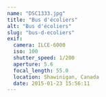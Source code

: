 ```yaml
---
name: "DSC1333.jpg"
title: "Bus d'écoliers"
alt: "Bus d'écoliers"
slug: "bus-d-ecoliers"
exif:
  camera: ILCE-6000
  iso: 100
  shutter_speed: 1/200
  aperture: 5.6
  focal_length: 55.0
  location: Shawinigan, Canada
  date: 2015-01-23 15:56:11
---
```

